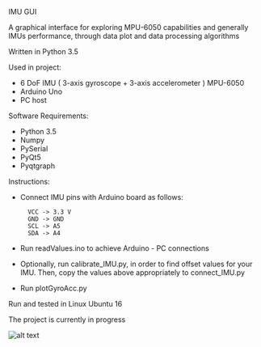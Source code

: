 IMU GUI

A graphical interface for exploring MPU-6050 capabilities and generally IMUs performance, through data plot and 
data processing algorithms

Written in Python 3.5

Used in project: 
- 6 DoF IMU ( 3-axis gyroscope + 3-axis accelerometer ) MPU-6050
- Arduino Uno
- PC host

Software Requirements:
- Python 3.5
- Numpy
- PySerial
- PyQt5
- Pyqtgraph

Instructions:
- Connect IMU pins with Arduino board as follows:

        VCC -> 3.3 V
        GND -> GND
        SCL -> A5
        SDA -> A4
        
- Run readValues.ino to achieve Arduino - PC connections

- Optionally, run calibrate_IMU.py, in order to find offset values for your IMU. 
Then, copy the values above appropriately to connect_IMU.py 
 
- Run plotGyroAcc.py

Run and tested in Linux Ubuntu 16

The project is currently in progress

![alt text](https://github.com/path321/imu_suit/issues/1#issue-515577957) 
